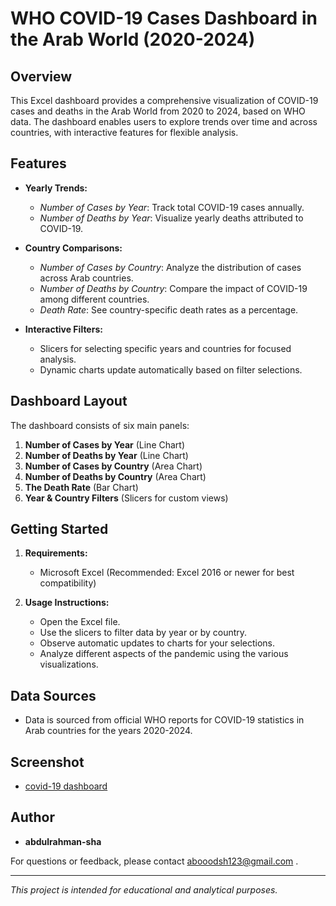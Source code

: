 # WHO COVID-19 Cases Dashboard in the Arab World (2020-2024)

## Overview
This Excel dashboard provides a comprehensive visualization of COVID-19 cases and deaths in the Arab World from 2020 to 2024, based on WHO data. The dashboard enables users to explore trends over time and across countries, with interactive features for flexible analysis.

## Features

- **Yearly Trends:**
  - *Number of Cases by Year*: Track total COVID-19 cases annually.
  - *Number of Deaths by Year*: Visualize yearly deaths attributed to COVID-19.

- **Country Comparisons:**
  - *Number of Cases by Country*: Analyze the distribution of cases across Arab countries.
  - *Number of Deaths by Country*: Compare the impact of COVID-19 among different countries.
  - *Death Rate*: See country-specific death rates as a percentage.

- **Interactive Filters:**
  - Slicers for selecting specific years and countries for focused analysis.
  - Dynamic charts update automatically based on filter selections.

## Dashboard Layout

The dashboard consists of six main panels:
1. **Number of Cases by Year** (Line Chart)
2. **Number of Deaths by Year** (Line Chart)
3. **Number of Cases by Country** (Area Chart)
4. **Number of Deaths by Country** (Area Chart)
5. **The Death Rate** (Bar Chart)
6. **Year & Country Filters** (Slicers for custom views)

## Getting Started

1. **Requirements:**
   - Microsoft Excel (Recommended: Excel 2016 or newer for best compatibility)
  

2. **Usage Instructions:**
   - Open the Excel file.
   - Use the slicers to filter data by year or by country.
   - Observe automatic updates to charts for your selections.
   - Analyze different aspects of the pandemic using the various visualizations.

## Data Sources

- Data is sourced from official WHO reports for COVID-19 statistics in Arab countries for the years 2020-2024.

## Screenshot

- <a href="https://github.com/abdulrahman-sha/Excel-project/blob/main/covi19.png">covid-19 dashboard</a>

## Author

- **abdulrahman-sha**

For questions or feedback, please contact abooodsh123@gmail.com .

---

*This project is intended for educational and analytical purposes.*
